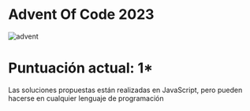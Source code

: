 # Advent Of Code 2023

![advent](https://github.com/shieldnien/AdventOfCode-soluciones/assets/17741200/7fe39974-b834-4489-85e8-ea7920890ef7)
# Puntuación actual: 1*

Las soluciones propuestas están realizadas en JavaScript, pero pueden hacerse en cualquier lenguaje de programación
